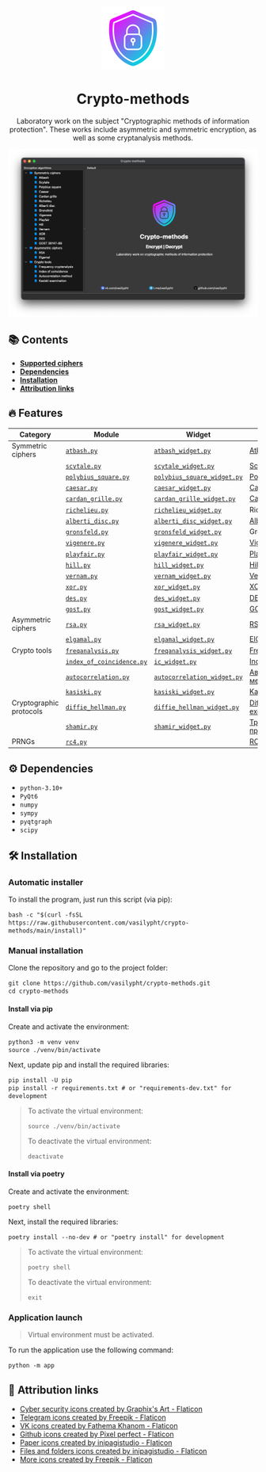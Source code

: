 <p align="center">
    <img src="/resources/crypto-methods.png" alt="preview" height="128" width="128">
</p>
<div>
    <h1 align="center">Crypto-methods</h1>
    <p align="center">Laboratory work on the subject "Cryptographic methods of information protection". These works include asymmetric and symmetric encryption, as well as some cryptanalysis methods.</p>
</div>

![image-app](/resources/screenshots/image-app.png)


## :books: Contents

- [**Supported ciphers**](#fire-features)
- [**Dependencies**](#gear-dependencies)
- [**Installation**](#hammer_and_wrench-installation)
- [**Attribution links**](#link-attribution-links)

## :fire: Features


| Category                | Module                                                                 | Widget                                                                                         | Description                                                                                      |
|-------------------------|------------------------------------------------------------------------|------------------------------------------------------------------------------------------------|--------------------------------------------------------------------------------------------------|
| Symmetric ciphers       | [`atbash.py`](/app/crypto/symmetric/atbash.py)                         | [`atbash_widget.py`](/app/gui/symmetric/atbash/atbash_widget.py)                               | [Atbash cipher](https://en.wikipedia.org/wiki/Atbash)                                            |
|                         | [`scytale.py`](/app/crypto/symmetric/scytale.py)                       | [`scytale_widget.py`](/app/gui/symmetric/scytale/scytale_widget.py)                            | [Scytale cipher](https://en.wikipedia.org/wiki/Scytale)                                          |
|                         | [`polybius_square.py`](/app/crypto/symmetric/polybius_square.py)       | [`polybius_square_widget.py`](/app/gui/symmetric/polybius_square/polybius_square_widget.py)    | [Polybius square](https://en.wikipedia.org/wiki/Polybius_square)                                 |
|                         | [`caesar.py`](/app/crypto/symmetric/caesar.py)                         | [`caesar_widget.py`](/app/gui/symmetric/caesar/caesar_widget.py)                               | [Caesar cipher](https://en.wikipedia.org/wiki/Caesar_cipher)                                     |
|                         | [`cardan_grille.py`](/app/crypto/symmetric/cardan_grille.py)           | [`cardan_grille_widget.py`](/app/gui/symmetric/cardan_grille/cardan_grille_widget.py)          | [Cardan grille](https://en.wikipedia.org/wiki/Cardan_grille)                                     |
|                         | [`richelieu.py`](/app/crypto/symmetric/richelieu.py)                   | [`richelieu_widget.py`](/app/gui/symmetric/richelieu/richelieu_widget.py)                      | Richelieu cipher                                                                                 |
|                         | [`alberti_disc.py`](/app/crypto/symmetric/alberti_disc.py)             | [`alberti_disc_widget.py`](/app/gui/symmetric/alberti_disc/alberti_disc_widget.py)             | [Alberti cipher](https://en.wikipedia.org/wiki/Alberti_cipher)                                   |
|                         | [`gronsfeld.py`](/app/crypto/symmetric/gronsfeld.py)                   | [`gronsfeld_widget.py`](/app/gui/symmetric/gronsfeld/gronsfeld_widget.py)                      | Gronsfeld cipher                                                                                 |
|                         | [`vigenere.py`](/app/crypto/symmetric/vigenere.py)                     | [`vigenere_widget.py`](/app/gui/symmetric/vigenere/vigenere_widget.py)                         | [Vigenère cipher](https://en.wikipedia.org/wiki/Vigen%C3%A8re_cipher)                            |
|                         | [`playfair.py`](/app/crypto/symmetric/playfair.py)                     | [`playfair_widget.py`](/app/gui/symmetric/playfair/playfair_widget.py)                         | [Playfair cipher](https://en.wikipedia.org/wiki/Playfair_cipher)                                 |
|                         | [`hill.py`](/app/crypto/symmetric/hill.py)                             | [`hill_widget.py`](/app/gui/symmetric/hill/hill_widget.py)                                     | [Hill cipher](https://en.wikipedia.org/wiki/Hill_cipher)                                         |
|                         | [`vernam.py`](/app/crypto/symmetric/vernam.py)                         | [`vernam_widget.py`](/app/gui/symmetric/vernam/vernam_widget.py)                               | [Vernam cipher](https://en.wikipedia.org/wiki/One-time_pad)                                      |
|                         | [`xor.py`](/app/crypto/symmetric/xor.py)                               | [`xor_widget.py`](/app/gui/symmetric/xor/xor_widget.py)                                        | [XOR cipher](https://en.wikipedia.org/wiki/XOR_cipher)                                           |
|                         | [`des.py`](/app/crypto/symmetric/des.py)                               | [`des_widget.py`](/app/gui/symmetric/des/des_widget.py)                                        | [DES cipher](https://en.wikipedia.org/wiki/Data_Encryption_Standard)                             |
|                         | [`gost.py`](/app/crypto/symmetric/gost.py)                             | [`gost_widget.py`](/app/gui/symmetric/gost/gost_widget.py)                                     | [GOST 28147-89](https://en.wikipedia.org/wiki/GOST_(block_cipher))                               |
| Asymmetric ciphers      | [`rsa.py`](/app/crypto/asymmetric/rsa.py)                              | [`rsa_widget.py`](/app/gui/hash/md5/rsa_widget.py)                                       | [RSA (cryptosystem)](https://en.wikipedia.org/wiki/RSA_(cryptosystem))                           |
|                         | [`elgamal.py`](/app/crypto/asymmetric/elgamal.py)                      | [`elgamal_widget.py`](/app/gui/asymmetric/elgamal/elgamal_widget.py)                           | [ElGamal encryption](https://en.wikipedia.org/wiki/ElGamal_encryption)                           |
| Crypto tools            | [`freqanalysis.py`](/app/crypto/tools/freqanalysis.py)                 | [`freqanalysis_widget.py`](/app/gui/cryptotools/freqanalysis/freqanalysis_widget.py)           | [Frequency analysis](https://en.wikipedia.org/wiki/Frequency_analysis)                           |
|                         | [`index_of_coincidence.py`](/app/crypto/tools/index_of_coincidence.py) | [`ic_widget.py`](/app/gui/cryptotools/index_of_coincidence/ic_widget.py)                       | [Index of coincidence](https://en.wikipedia.org/wiki/Index_of_coincidence)                       |
|                         | [`autocorrelation.py`](/app/crypto/tools/autocorrelation.py)           | [`autocorrelation_widget.py`](/app/gui/cryptotools/autocorrelation/autocorrelation_widget.py)  | [Автокорреляционный метод](https://ru.wikipedia.org/wiki/Автокорреляционный_метод)               |
|                         | [`kasiski.py`](/app/crypto/tools/kasiski.py)                           | [`kasiski_widget.py`](/app/gui/cryptotools/kasiski/kasiski_widget.py)                          | [Kasiski examination](https://en.wikipedia.org/wiki/Kasiski_examination)                         |
| Cryptographic protocols | [`diffie_hellman.py`](/app/crypto/protocols/diffie_hellman.py)         | [`diffie_hellman_widget.py`](/app/gui/cryptoprotocols/diffie_hellman/diffie_hellman_widget.py) | [Diffie–Hellman key exchange](https://en.wikipedia.org/wiki/Diffie%E2%80%93Hellman_key_exchange) |
|                         | [`shamir.py`](/app/crypto/protocols/shamir.py)                         | [`shamir_widget.py`](/app/gui/cryptoprotocols/shamir/shamir_widget.py)                         | [Трёхэтапный протокол Шамира](https://ru.wikipedia.org/wiki/Трёхэтапный_протокол_Шамира)         |
| PRNGs                   | [`rc4.py`](/app/crypto/prngs/rc4.py)                                   |                                                                                                | [RC4](https://en.wikipedia.org/wiki/RC4)                                                         |

## :gear: Dependencies

- `python-3.10+`
- `PyQt6`
- `numpy`
- `sympy`
- `pyqtgraph`
- `scipy`

## :hammer_and_wrench: Installation

### Automatic installer

To install the program, just run this script (via pip):

```shell
bash -c "$(curl -fsSL https://raw.githubusercontent.com/vasilypht/crypto-methods/main/install)"
```

### Manual installation

Clone the repository and go to the project folder:

```shell
git clone https://github.com/vasilypht/crypto-methods.git
cd crypto-methods
```

#### Install via pip

Create and activate the environment:

```shell
python3 -m venv venv
source ./venv/bin/activate
```

Next, update pip and install the required libraries:

```shell
pip install -U pip
pip install -r requirements.txt # or "requirements-dev.txt" for development
```


> To activate the virtual environment:
> ```shell
> source ./venv/bin/activate
> ```
>
> To deactivate the virtual environment:
> ```shell
> deactivate
> ```

#### Install via poetry

Create and activate the environment:

```shell
poetry shell
```

Next, install the required libraries:

```shell
poetry install --no-dev # or "poetry install" for development
```

> To activate the virtual environment:
> ```shell
> poetry shell
> ```
>
> To deactivate the virtual environment:
> ```shell
> exit
> ```

### Application launch

> Virtual environment must be activated.

To run the application use the following command:

```shell
python -m app
```


## :link: Attribution links

- <a href="https://www.flaticon.com/free-icons/cyber-security" title="cyber security icons">Cyber security icons created by Graphix's Art - Flaticon</a>
- <a href="https://www.flaticon.com/free-icons/telegram" title="telegram icons">Telegram icons created by Freepik - Flaticon</a>
- <a href="https://www.flaticon.com/free-icons/vk" title="VK icons">VK icons created by Fathema Khanom - Flaticon</a>
- <a href="https://www.flaticon.com/free-icons/github" title="github icons">Github icons created by Pixel perfect - Flaticon</a>
- <a href="https://www.flaticon.com/free-icons/paper" title="paper icons">Paper icons created by inipagistudio - Flaticon</a>
- <a href="https://www.flaticon.com/free-icons/files-and-folders" title="files and folders icons">Files and folders icons created by inipagistudio - Flaticon</a>
- <a href="https://www.flaticon.com/free-icons/more" title="more icons">More icons created by Freepik - Flaticon</a>

